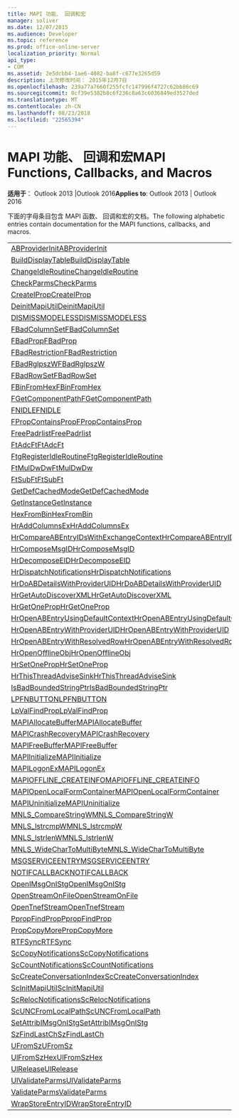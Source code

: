 ```yaml
---
title: MAPI 功能、 回调和宏
manager: soliver
ms.date: 12/07/2015
ms.audience: Developer
ms.topic: reference
ms.prod: office-online-server
localization_priority: Normal
api_type:
- COM
ms.assetid: 2e5dcbb4-1ae6-4082-ba8f-c677e3265d59
description: 上次修改时间： 2015年12月7日
ms.openlocfilehash: 239a77a7660f255fcfc147996f4727c62bb86c69
ms.sourcegitcommit: 0cf39e5382b8c6f236c8a63c6036849ed3527ded
ms.translationtype: MT
ms.contentlocale: zh-CN
ms.lasthandoff: 08/23/2018
ms.locfileid: "22565394"
---
```

# <a name="mapi-functions-callbacks-and-macros"></a><span data-ttu-id="b34c7-103">MAPI 功能、 回调和宏</span><span class="sxs-lookup"><span data-stu-id="b34c7-103">MAPI Functions, Callbacks, and Macros</span></span>

 
  
<span data-ttu-id="b34c7-104">**适用于**： Outlook 2013 |Outlook 2016</span><span class="sxs-lookup"><span data-stu-id="b34c7-104">**Applies to**: Outlook 2013 | Outlook 2016</span></span> 
  
<span data-ttu-id="b34c7-105">下面的字母条目包含 MAPI 函数、 回调和宏的文档。</span><span class="sxs-lookup"><span data-stu-id="b34c7-105">The following alphabetic entries contain documentation for the MAPI functions, callbacks, and macros.</span></span> 
  
|||
|:-----|:-----|
|[<span data-ttu-id="b34c7-106">ABProviderInit</span><span class="sxs-lookup"><span data-stu-id="b34c7-106">ABProviderInit</span></span>](abproviderinit.md) <br/> |[<span data-ttu-id="b34c7-107">ACCELERATEABSDI</span><span class="sxs-lookup"><span data-stu-id="b34c7-107">ACCELERATEABSDI</span></span>](accelerateabsdi.md) <br/> |
|[<span data-ttu-id="b34c7-108">BuildDisplayTable</span><span class="sxs-lookup"><span data-stu-id="b34c7-108">BuildDisplayTable</span></span>](builddisplaytable.md) <br/> |[<span data-ttu-id="b34c7-109">CALLERRELEASE</span><span class="sxs-lookup"><span data-stu-id="b34c7-109">CALLERRELEASE</span></span>](callerrelease.md) <br/> |
|[<span data-ttu-id="b34c7-110">ChangeIdleRoutine</span><span class="sxs-lookup"><span data-stu-id="b34c7-110">ChangeIdleRoutine</span></span>](changeidleroutine.md) <br/> |[<span data-ttu-id="b34c7-111">CheckParameters</span><span class="sxs-lookup"><span data-stu-id="b34c7-111">CheckParameters</span></span>](checkparms.md) <br/> |
|[<span data-ttu-id="b34c7-112">CheckParms</span><span class="sxs-lookup"><span data-stu-id="b34c7-112">CheckParms</span></span>](checkparms.md) <br/> |[<span data-ttu-id="b34c7-113">CloseIMsgSession</span><span class="sxs-lookup"><span data-stu-id="b34c7-113">CloseIMsgSession</span></span>](closeimsgsession.md) <br/> |
|[<span data-ttu-id="b34c7-114">CreateIProp</span><span class="sxs-lookup"><span data-stu-id="b34c7-114">CreateIProp</span></span>](createiprop.md) <br/> |[<span data-ttu-id="b34c7-115">CreateTable</span><span class="sxs-lookup"><span data-stu-id="b34c7-115">CreateTable</span></span>](createtable.md) <br/> |
|[<span data-ttu-id="b34c7-116">DeinitMapiUtil</span><span class="sxs-lookup"><span data-stu-id="b34c7-116">DeinitMapiUtil</span></span>](deinitmapiutil.md) <br/> |[<span data-ttu-id="b34c7-117">DeregisterIdleRoutine</span><span class="sxs-lookup"><span data-stu-id="b34c7-117">DeregisterIdleRoutine</span></span>](deregisteridleroutine.md) <br/> |
|[<span data-ttu-id="b34c7-118">DISMISSMODELESS</span><span class="sxs-lookup"><span data-stu-id="b34c7-118">DISMISSMODELESS</span></span>](dismissmodeless.md) <br/> |[<span data-ttu-id="b34c7-119">EnableIdleRoutine</span><span class="sxs-lookup"><span data-stu-id="b34c7-119">EnableIdleRoutine</span></span>](enableidleroutine.md) <br/> |
|[<span data-ttu-id="b34c7-120">FBadColumnSet</span><span class="sxs-lookup"><span data-stu-id="b34c7-120">FBadColumnSet</span></span>](fbadcolumnset.md) <br/> |[<span data-ttu-id="b34c7-121">FBadEntryList</span><span class="sxs-lookup"><span data-stu-id="b34c7-121">FBadEntryList</span></span>](fbadentrylist.md) <br/> |
|[<span data-ttu-id="b34c7-122">FBadProp</span><span class="sxs-lookup"><span data-stu-id="b34c7-122">FBadProp</span></span>](fbadprop.md) <br/> |[<span data-ttu-id="b34c7-123">FBadPropTag</span><span class="sxs-lookup"><span data-stu-id="b34c7-123">FBadPropTag</span></span>](fbadproptag.md) <br/> |
|[<span data-ttu-id="b34c7-124">FBadRestriction</span><span class="sxs-lookup"><span data-stu-id="b34c7-124">FBadRestriction</span></span>](fbadrestriction.md) <br/> |[<span data-ttu-id="b34c7-125">FBadRglpNameID</span><span class="sxs-lookup"><span data-stu-id="b34c7-125">FBadRglpNameID</span></span>](fbadrglpnameid.md) <br/> |
|[<span data-ttu-id="b34c7-126">FBadRglpszW</span><span class="sxs-lookup"><span data-stu-id="b34c7-126">FBadRglpszW</span></span>](fbadrglpszw.md) <br/> |[<span data-ttu-id="b34c7-127">FBadRow</span><span class="sxs-lookup"><span data-stu-id="b34c7-127">FBadRow</span></span>](fbadrow.md) <br/> |
|[<span data-ttu-id="b34c7-128">FBadRowSet</span><span class="sxs-lookup"><span data-stu-id="b34c7-128">FBadRowSet</span></span>](fbadrowset.md) <br/> |[<span data-ttu-id="b34c7-129">FBadSortOrderSet</span><span class="sxs-lookup"><span data-stu-id="b34c7-129">FBadSortOrderSet</span></span>](fbadsortorderset.md) <br/> |
|[<span data-ttu-id="b34c7-130">FBinFromHex</span><span class="sxs-lookup"><span data-stu-id="b34c7-130">FBinFromHex</span></span>](fbinfromhex.md) <br/> |[<span data-ttu-id="b34c7-131">FEqualNames</span><span class="sxs-lookup"><span data-stu-id="b34c7-131">FEqualNames</span></span>](fequalnames.md) <br/> |
|[<span data-ttu-id="b34c7-132">FGetComponentPath</span><span class="sxs-lookup"><span data-stu-id="b34c7-132">FGetComponentPath</span></span>](fgetcomponentpath.md) <br/> |[<span data-ttu-id="b34c7-133">FixMAPI</span><span class="sxs-lookup"><span data-stu-id="b34c7-133">FixMAPI</span></span>](fixmapi.md) <br/> |
|[<span data-ttu-id="b34c7-134">FNIDLE</span><span class="sxs-lookup"><span data-stu-id="b34c7-134">FNIDLE</span></span>](fnidle.md) <br/> |[<span data-ttu-id="b34c7-135">FPropCompareProp</span><span class="sxs-lookup"><span data-stu-id="b34c7-135">FPropCompareProp</span></span>](fpropcompareprop.md) <br/> |
|[<span data-ttu-id="b34c7-136">FPropContainsProp</span><span class="sxs-lookup"><span data-stu-id="b34c7-136">FPropContainsProp</span></span>](fpropcontainsprop.md) <br/> |[<span data-ttu-id="b34c7-137">FPropExists</span><span class="sxs-lookup"><span data-stu-id="b34c7-137">FPropExists</span></span>](fpropexists.md) <br/> |
|[<span data-ttu-id="b34c7-138">FreePadrlist</span><span class="sxs-lookup"><span data-stu-id="b34c7-138">FreePadrlist</span></span>](freepadrlist.md) <br/> |[<span data-ttu-id="b34c7-139">FreeProws</span><span class="sxs-lookup"><span data-stu-id="b34c7-139">FreeProws</span></span>](freeprows.md) <br/> |
|[<span data-ttu-id="b34c7-140">FtAdcFt</span><span class="sxs-lookup"><span data-stu-id="b34c7-140">FtAdcFt</span></span>](ftadcft.md) <br/> |[<span data-ttu-id="b34c7-141">FtAddFt</span><span class="sxs-lookup"><span data-stu-id="b34c7-141">FtAddFt</span></span>](ftaddft.md) <br/> |
|[<span data-ttu-id="b34c7-142">FtgRegisterIdleRoutine</span><span class="sxs-lookup"><span data-stu-id="b34c7-142">FtgRegisterIdleRoutine</span></span>](ftgregisteridleroutine.md) <br/> |[<span data-ttu-id="b34c7-143">FtMulDw</span><span class="sxs-lookup"><span data-stu-id="b34c7-143">FtMulDw</span></span>](ftmuldw.md) <br/> |
|[<span data-ttu-id="b34c7-144">FtMulDwDw</span><span class="sxs-lookup"><span data-stu-id="b34c7-144">FtMulDwDw</span></span>](ftmuldwdw.md) <br/> |[<span data-ttu-id="b34c7-145">FtNegFt</span><span class="sxs-lookup"><span data-stu-id="b34c7-145">FtNegFt</span></span>](ftnegft.md) <br/> |
|[<span data-ttu-id="b34c7-146">FtSubFt</span><span class="sxs-lookup"><span data-stu-id="b34c7-146">FtSubFt</span></span>](ftsubft.md) <br/> |[<span data-ttu-id="b34c7-147">GetAttribIMsgOnIStg</span><span class="sxs-lookup"><span data-stu-id="b34c7-147">GetAttribIMsgOnIStg</span></span>](getattribimsgonistg.md) <br/> |
|[<span data-ttu-id="b34c7-148">GetDefCachedMode</span><span class="sxs-lookup"><span data-stu-id="b34c7-148">GetDefCachedMode</span></span>](getdefcachedmode.md) <br/> |[<span data-ttu-id="b34c7-149">GetDefCachedModeDownloadPubFoldFavs</span><span class="sxs-lookup"><span data-stu-id="b34c7-149">GetDefCachedModeDownloadPubFoldFavs</span></span>](getdefcachedmodedownloadpubfoldfavs.md) <br/> |
|[<span data-ttu-id="b34c7-150">GetInstance</span><span class="sxs-lookup"><span data-stu-id="b34c7-150">GetInstance</span></span>](getinstance.md) <br/> |[<span data-ttu-id="b34c7-151">GetTnefStreamCodepage</span><span class="sxs-lookup"><span data-stu-id="b34c7-151">GetTnefStreamCodepage</span></span>](gettnefstreamcodepage.md) <br/> |
|[<span data-ttu-id="b34c7-152">HexFromBin</span><span class="sxs-lookup"><span data-stu-id="b34c7-152">HexFromBin</span></span>](hexfrombin.md) <br/> |[<span data-ttu-id="b34c7-153">HrAddColumns</span><span class="sxs-lookup"><span data-stu-id="b34c7-153">HrAddColumns</span></span>](hraddcolumns.md) <br/> |
|[<span data-ttu-id="b34c7-154">HrAddColumnsEx</span><span class="sxs-lookup"><span data-stu-id="b34c7-154">HrAddColumnsEx</span></span>](hraddcolumnsex.md) <br/> |[<span data-ttu-id="b34c7-155">HrAllocAdviseSink</span><span class="sxs-lookup"><span data-stu-id="b34c7-155">HrAllocAdviseSink</span></span>](hrallocadvisesink.md) <br/> |
|[<span data-ttu-id="b34c7-156">HrCompareABEntryIDsWithExchangeContext</span><span class="sxs-lookup"><span data-stu-id="b34c7-156">HrCompareABEntryIDsWithExchangeContext</span></span>](hrcompareabentryidswithexchangecontext.md) <br/> |[<span data-ttu-id="b34c7-157">HrComposeEID</span><span class="sxs-lookup"><span data-stu-id="b34c7-157">HrComposeEID</span></span>](hrcomposeeid.md) <br/> |
|[<span data-ttu-id="b34c7-158">HrComposeMsgID</span><span class="sxs-lookup"><span data-stu-id="b34c7-158">HrComposeMsgID</span></span>](hrcomposemsgid.md) <br/> |[<span data-ttu-id="b34c7-159">HrCreateOfflineObj</span><span class="sxs-lookup"><span data-stu-id="b34c7-159">HrCreateOfflineObj</span></span>](hrcreateofflineobj.md) <br/> |
|[<span data-ttu-id="b34c7-160">HrDecomposeEID</span><span class="sxs-lookup"><span data-stu-id="b34c7-160">HrDecomposeEID</span></span>](hrdecomposeeid.md) <br/> |[<span data-ttu-id="b34c7-161">HrDecomposeMsgID</span><span class="sxs-lookup"><span data-stu-id="b34c7-161">HrDecomposeMsgID</span></span>](hrdecomposemsgid.md) <br/> |
|[<span data-ttu-id="b34c7-162">HrDispatchNotifications</span><span class="sxs-lookup"><span data-stu-id="b34c7-162">HrDispatchNotifications</span></span>](hrdispatchnotifications.md) <br/> |[<span data-ttu-id="b34c7-163">HrDoABDetailsWithExchangeContext</span><span class="sxs-lookup"><span data-stu-id="b34c7-163">HrDoABDetailsWithExchangeContext</span></span>](hrdoabdetailswithexchangecontext.md) <br/> |
|[<span data-ttu-id="b34c7-164">HrDoABDetailsWithProviderUID</span><span class="sxs-lookup"><span data-stu-id="b34c7-164">HrDoABDetailsWithProviderUID</span></span>](hrdoabdetailswithprovideruid.md) <br/> |[<span data-ttu-id="b34c7-165">HrEntryIDFromSz</span><span class="sxs-lookup"><span data-stu-id="b34c7-165">HrEntryIDFromSz</span></span>](hrentryidfromsz.md) <br/> |
|[<span data-ttu-id="b34c7-166">HrGetAutoDiscoverXML</span><span class="sxs-lookup"><span data-stu-id="b34c7-166">HrGetAutoDiscoverXML</span></span>](hrgetautodiscoverxml.md) <br/> |[<span data-ttu-id="b34c7-167">HrGetGALFromEmsmdbUID</span><span class="sxs-lookup"><span data-stu-id="b34c7-167">HrGetGALFromEmsmdbUID</span></span>](hrgetgalfromemsmdbuid.md) <br/> |
|[<span data-ttu-id="b34c7-168">HrGetOneProp</span><span class="sxs-lookup"><span data-stu-id="b34c7-168">HrGetOneProp</span></span>](hrgetoneprop.md) <br/> |[<span data-ttu-id="b34c7-169">HrIStorageFromStream</span><span class="sxs-lookup"><span data-stu-id="b34c7-169">HrIStorageFromStream</span></span>](hristoragefromstream.md) <br/> |
|[<span data-ttu-id="b34c7-170">HrOpenABEntryUsingDefaultContext</span><span class="sxs-lookup"><span data-stu-id="b34c7-170">HrOpenABEntryUsingDefaultContext</span></span>](hropenabentryusingdefaultcontext.md) <br/> |[<span data-ttu-id="b34c7-171">HrOpenABEntryWithExchangeContext</span><span class="sxs-lookup"><span data-stu-id="b34c7-171">HrOpenABEntryWithExchangeContext</span></span>](hropenabentrywithexchangecontext.md) <br/> |
|[<span data-ttu-id="b34c7-172">HrOpenABEntryWithProviderUID</span><span class="sxs-lookup"><span data-stu-id="b34c7-172">HrOpenABEntryWithProviderUID</span></span>](hropenabentrywithprovideruid.md) <br/> |[<span data-ttu-id="b34c7-173">HrOpenABEntryWithProviderUIDSupport</span><span class="sxs-lookup"><span data-stu-id="b34c7-173">HrOpenABEntryWithProviderUIDSupport</span></span>](hropenabentrywithprovideruidsupport.md) <br/> |
|[<span data-ttu-id="b34c7-174">HrOpenABEntryWithResolvedRow</span><span class="sxs-lookup"><span data-stu-id="b34c7-174">HrOpenABEntryWithResolvedRow</span></span>](hropenabentrywithresolvedrow.md) <br/> |[<span data-ttu-id="b34c7-175">HrOpenABEntryWithSupport</span><span class="sxs-lookup"><span data-stu-id="b34c7-175">HrOpenABEntryWithSupport</span></span>](hropenabentrywithsupport.md) <br/> |
|[<span data-ttu-id="b34c7-176">HrOpenOfflineObj</span><span class="sxs-lookup"><span data-stu-id="b34c7-176">HrOpenOfflineObj</span></span>](hropenofflineobj.md) <br/> |[<span data-ttu-id="b34c7-177">HrQueryAllRows</span><span class="sxs-lookup"><span data-stu-id="b34c7-177">HrQueryAllRows</span></span>](hrqueryallrows.md) <br/> |
|[<span data-ttu-id="b34c7-178">HrSetOneProp</span><span class="sxs-lookup"><span data-stu-id="b34c7-178">HrSetOneProp</span></span>](hrsetoneprop.md) <br/> |[<span data-ttu-id="b34c7-179">HrSzFromEntryID</span><span class="sxs-lookup"><span data-stu-id="b34c7-179">HrSzFromEntryID</span></span>](hrszfromentryid.md) <br/> |
|[<span data-ttu-id="b34c7-180">HrThisThreadAdviseSink</span><span class="sxs-lookup"><span data-stu-id="b34c7-180">HrThisThreadAdviseSink</span></span>](hrthisthreadadvisesink.md) <br/> |[<span data-ttu-id="b34c7-181">HrValidateIPMSubtree</span><span class="sxs-lookup"><span data-stu-id="b34c7-181">HrValidateIPMSubtree</span></span>](hrvalidateipmsubtree.md) <br/> |
|[<span data-ttu-id="b34c7-182">IsBadBoundedStringPtr</span><span class="sxs-lookup"><span data-stu-id="b34c7-182">IsBadBoundedStringPtr</span></span>](isbadboundedstringptr.md) <br/> |[<span data-ttu-id="b34c7-183">LAUNCHWIZARDENTRY</span><span class="sxs-lookup"><span data-stu-id="b34c7-183">LAUNCHWIZARDENTRY</span></span>](launchwizardentry.md) <br/> |
|[<span data-ttu-id="b34c7-184">LPFNBUTTON</span><span class="sxs-lookup"><span data-stu-id="b34c7-184">LPFNBUTTON</span></span>](lpfnbutton.md) <br/> |[<span data-ttu-id="b34c7-185">LPropCompareProp</span><span class="sxs-lookup"><span data-stu-id="b34c7-185">LPropCompareProp</span></span>](lpropcompareprop.md) <br/> |
|[<span data-ttu-id="b34c7-186">LpValFindProp</span><span class="sxs-lookup"><span data-stu-id="b34c7-186">LpValFindProp</span></span>](lpvalfindprop.md) <br/> |[<span data-ttu-id="b34c7-187">MAPIAdminProfiles</span><span class="sxs-lookup"><span data-stu-id="b34c7-187">MAPIAdminProfiles</span></span>](mapiadminprofiles.md) <br/> |
|[<span data-ttu-id="b34c7-188">MAPIAllocateBuffer</span><span class="sxs-lookup"><span data-stu-id="b34c7-188">MAPIAllocateBuffer</span></span>](mapiallocatebuffer.md) <br/> |[<span data-ttu-id="b34c7-189">MAPIAllocateMore</span><span class="sxs-lookup"><span data-stu-id="b34c7-189">MAPIAllocateMore</span></span>](mapiallocatemore.md) <br/> |
|[<span data-ttu-id="b34c7-190">MAPICrashRecovery</span><span class="sxs-lookup"><span data-stu-id="b34c7-190">MAPICrashRecovery</span></span>](mapicrashrecovery.md) <br/> |[<span data-ttu-id="b34c7-191">MAPIDeInitIdle</span><span class="sxs-lookup"><span data-stu-id="b34c7-191">MAPIDeInitIdle</span></span>](mapideinitidle.md) <br/> |
|[<span data-ttu-id="b34c7-192">MAPIFreeBuffer</span><span class="sxs-lookup"><span data-stu-id="b34c7-192">MAPIFreeBuffer</span></span>](mapifreebuffer.md) <br/> |[<span data-ttu-id="b34c7-193">MAPIGetDefaultMalloc</span><span class="sxs-lookup"><span data-stu-id="b34c7-193">MAPIGetDefaultMalloc</span></span>](mapigetdefaultmalloc.md) <br/> |
|[<span data-ttu-id="b34c7-194">MAPIInitialize</span><span class="sxs-lookup"><span data-stu-id="b34c7-194">MAPIInitialize</span></span>](mapiinitialize.md) <br/> |[<span data-ttu-id="b34c7-195">MAPIInitIdle</span><span class="sxs-lookup"><span data-stu-id="b34c7-195">MAPIInitIdle</span></span>](mapiinitidle.md) <br/> |
|[<span data-ttu-id="b34c7-196">MAPILogonEx</span><span class="sxs-lookup"><span data-stu-id="b34c7-196">MAPILogonEx</span></span>](mapilogonex.md) <br/> |[<span data-ttu-id="b34c7-197">MAPIOFFLINE_AGGREGATEINFO</span><span class="sxs-lookup"><span data-stu-id="b34c7-197">MAPIOFFLINE_AGGREGATEINFO</span></span>](mapioffline_aggregateinfo.md) <br/> |
|[<span data-ttu-id="b34c7-198">MAPIOFFLINE_CREATEINFO</span><span class="sxs-lookup"><span data-stu-id="b34c7-198">MAPIOFFLINE_CREATEINFO</span></span>](mapioffline_createinfo.md) <br/> |[<span data-ttu-id="b34c7-199">MAPIOpenFormMgr</span><span class="sxs-lookup"><span data-stu-id="b34c7-199">MAPIOpenFormMgr</span></span>](mapiopenformmgr.md) <br/> |
|[<span data-ttu-id="b34c7-200">MAPIOpenLocalFormContainer</span><span class="sxs-lookup"><span data-stu-id="b34c7-200">MAPIOpenLocalFormContainer</span></span>](mapiopenlocalformcontainer.md) <br/> |[<span data-ttu-id="b34c7-201">MAPIReallocateBuffer</span><span class="sxs-lookup"><span data-stu-id="b34c7-201">MAPIReallocateBuffer</span></span>](mapireallocatebuffer.md) <br/> |
|[<span data-ttu-id="b34c7-202">MAPIUninitialize</span><span class="sxs-lookup"><span data-stu-id="b34c7-202">MAPIUninitialize</span></span>](mapiuninitialize.md) <br/> |[<span data-ttu-id="b34c7-203">MapStorageSCode</span><span class="sxs-lookup"><span data-stu-id="b34c7-203">MapStorageSCode</span></span>](mapstoragescode.md) <br/> |
|[<span data-ttu-id="b34c7-204">MNLS_CompareStringW</span><span class="sxs-lookup"><span data-stu-id="b34c7-204">MNLS_CompareStringW</span></span>](mnls_comparestringw.md) <br/> |[<span data-ttu-id="b34c7-205">MNLS_IsBadStringPtrW</span><span class="sxs-lookup"><span data-stu-id="b34c7-205">MNLS_IsBadStringPtrW</span></span>](mnls_isbadstringptrw.md) <br/> |
|[<span data-ttu-id="b34c7-206">MNLS_lstrcmpW</span><span class="sxs-lookup"><span data-stu-id="b34c7-206">MNLS_lstrcmpW</span></span>](mnls_lstrcmpw.md) <br/> |[<span data-ttu-id="b34c7-207">MNLS_lstrcpyW</span><span class="sxs-lookup"><span data-stu-id="b34c7-207">MNLS_lstrcpyW</span></span>](mnls_lstrcpyw.md) <br/> |
|[<span data-ttu-id="b34c7-208">MNLS_lstrlenW</span><span class="sxs-lookup"><span data-stu-id="b34c7-208">MNLS_lstrlenW</span></span>](mnls_lstrlenw.md) <br/> |[<span data-ttu-id="b34c7-209">MNLS_MultiByteToWideChar</span><span class="sxs-lookup"><span data-stu-id="b34c7-209">MNLS_MultiByteToWideChar</span></span>](mnls_multibytetowidechar.md) <br/> |
|[<span data-ttu-id="b34c7-210">MNLS_WideCharToMultiByte</span><span class="sxs-lookup"><span data-stu-id="b34c7-210">MNLS_WideCharToMultiByte</span></span>](mnls_widechartomultibyte.md) <br/> |[<span data-ttu-id="b34c7-211">MSGCALLRELEASE</span><span class="sxs-lookup"><span data-stu-id="b34c7-211">MSGCALLRELEASE</span></span>](msgcallrelease.md) <br/> |
|[<span data-ttu-id="b34c7-212">MSGSERVICEENTRY</span><span class="sxs-lookup"><span data-stu-id="b34c7-212">MSGSERVICEENTRY</span></span>](msgserviceentry.md) <br/> |[<span data-ttu-id="b34c7-213">MSProviderInit</span><span class="sxs-lookup"><span data-stu-id="b34c7-213">MSProviderInit</span></span>](msproviderinit.md) <br/> |
|[<span data-ttu-id="b34c7-214">NOTIFCALLBACK</span><span class="sxs-lookup"><span data-stu-id="b34c7-214">NOTIFCALLBACK</span></span>](notifcallback.md) <br/> |[<span data-ttu-id="b34c7-215">NSTServiceEntry</span><span class="sxs-lookup"><span data-stu-id="b34c7-215">NSTServiceEntry</span></span>](nstserviceentry.md) <br/> |
|[<span data-ttu-id="b34c7-216">OpenIMsgOnIStg</span><span class="sxs-lookup"><span data-stu-id="b34c7-216">OpenIMsgOnIStg</span></span>](openimsgonistg.md) <br/> |[<span data-ttu-id="b34c7-217">OpenIMsgSession</span><span class="sxs-lookup"><span data-stu-id="b34c7-217">OpenIMsgSession</span></span>](openimsgsession.md) <br/> |
|[<span data-ttu-id="b34c7-218">OpenStreamOnFile</span><span class="sxs-lookup"><span data-stu-id="b34c7-218">OpenStreamOnFile</span></span>](openstreamonfile.md) <br/> |[<span data-ttu-id="b34c7-219">OpenStreamOnFileW</span><span class="sxs-lookup"><span data-stu-id="b34c7-219">OpenStreamOnFileW</span></span>](openstreamonfilew.md) <br/> |
|[<span data-ttu-id="b34c7-220">OpenTnefStream</span><span class="sxs-lookup"><span data-stu-id="b34c7-220">OpenTnefStream</span></span>](opentnefstream.md) <br/> |[<span data-ttu-id="b34c7-221">OpenTnefStreamEx</span><span class="sxs-lookup"><span data-stu-id="b34c7-221">OpenTnefStreamEx</span></span>](opentnefstreamex.md) <br/> |
|[<span data-ttu-id="b34c7-222">PpropFindProp</span><span class="sxs-lookup"><span data-stu-id="b34c7-222">PpropFindProp</span></span>](ppropfindprop.md) <br/> |[<span data-ttu-id="b34c7-223">PreprocessMessage</span><span class="sxs-lookup"><span data-stu-id="b34c7-223">PreprocessMessage</span></span>](preprocessmessage.md) <br/> |
|[<span data-ttu-id="b34c7-224">PropCopyMore</span><span class="sxs-lookup"><span data-stu-id="b34c7-224">PropCopyMore</span></span>](propcopymore.md) <br/> |[<span data-ttu-id="b34c7-225">RemovePreprocessInfo</span><span class="sxs-lookup"><span data-stu-id="b34c7-225">RemovePreprocessInfo</span></span>](removepreprocessinfo.md) <br/> |
|[<span data-ttu-id="b34c7-226">RTFSync</span><span class="sxs-lookup"><span data-stu-id="b34c7-226">RTFSync</span></span>](rtfsync.md) <br/> |[<span data-ttu-id="b34c7-227">ScBinFromHexBounded</span><span class="sxs-lookup"><span data-stu-id="b34c7-227">ScBinFromHexBounded</span></span>](scbinfromhexbounded.md) <br/> |
|[<span data-ttu-id="b34c7-228">ScCopyNotifications</span><span class="sxs-lookup"><span data-stu-id="b34c7-228">ScCopyNotifications</span></span>](sccopynotifications.md) <br/> |[<span data-ttu-id="b34c7-229">ScCopyProps</span><span class="sxs-lookup"><span data-stu-id="b34c7-229">ScCopyProps</span></span>](sccopyprops.md) <br/> |
|[<span data-ttu-id="b34c7-230">ScCountNotifications</span><span class="sxs-lookup"><span data-stu-id="b34c7-230">ScCountNotifications</span></span>](sccountnotifications.md) <br/> |[<span data-ttu-id="b34c7-231">ScCountProps</span><span class="sxs-lookup"><span data-stu-id="b34c7-231">ScCountProps</span></span>](sccountprops.md) <br/> |
|[<span data-ttu-id="b34c7-232">ScCreateConversationIndex</span><span class="sxs-lookup"><span data-stu-id="b34c7-232">ScCreateConversationIndex</span></span>](sccreateconversationindex.md) <br/> |[<span data-ttu-id="b34c7-233">ScDupPropset</span><span class="sxs-lookup"><span data-stu-id="b34c7-233">ScDupPropset</span></span>](scduppropset.md) <br/> |
|[<span data-ttu-id="b34c7-234">ScInitMapiUtil</span><span class="sxs-lookup"><span data-stu-id="b34c7-234">ScInitMapiUtil</span></span>](scinitmapiutil.md) <br/> |[<span data-ttu-id="b34c7-235">ScLocalPathFromUNC</span><span class="sxs-lookup"><span data-stu-id="b34c7-235">ScLocalPathFromUNC</span></span>](sclocalpathfromunc.md) <br/> |
|[<span data-ttu-id="b34c7-236">ScRelocNotifications</span><span class="sxs-lookup"><span data-stu-id="b34c7-236">ScRelocNotifications</span></span>](screlocnotifications.md) <br/> |[<span data-ttu-id="b34c7-237">ScRelocProps</span><span class="sxs-lookup"><span data-stu-id="b34c7-237">ScRelocProps</span></span>](screlocprops.md) <br/> |
|[<span data-ttu-id="b34c7-238">ScUNCFromLocalPath</span><span class="sxs-lookup"><span data-stu-id="b34c7-238">ScUNCFromLocalPath</span></span>](scuncfromlocalpath.md) <br/> |[<span data-ttu-id="b34c7-239">SERVICEWIZARDDLGPROC</span><span class="sxs-lookup"><span data-stu-id="b34c7-239">SERVICEWIZARDDLGPROC</span></span>](servicewizarddlgproc.md) <br/> |
|[<span data-ttu-id="b34c7-240">SetAttribIMsgOnIStg</span><span class="sxs-lookup"><span data-stu-id="b34c7-240">SetAttribIMsgOnIStg</span></span>](setattribimsgonistg.md) <br/> |[<span data-ttu-id="b34c7-241">SzFindCh</span><span class="sxs-lookup"><span data-stu-id="b34c7-241">SzFindCh</span></span>](szfindch.md) <br/> |
|[<span data-ttu-id="b34c7-242">SzFindLastCh</span><span class="sxs-lookup"><span data-stu-id="b34c7-242">SzFindLastCh</span></span>](szfindlastch.md) <br/> |[<span data-ttu-id="b34c7-243">SzFindSz</span><span class="sxs-lookup"><span data-stu-id="b34c7-243">SzFindSz</span></span>](szfindsz.md) <br/> |
|[<span data-ttu-id="b34c7-244">UFromSz</span><span class="sxs-lookup"><span data-stu-id="b34c7-244">UFromSz</span></span>](ufromsz.md) <br/> |[<span data-ttu-id="b34c7-245">UlAddRef</span><span class="sxs-lookup"><span data-stu-id="b34c7-245">UlAddRef</span></span>](uladdref.md) <br/> |
|[<span data-ttu-id="b34c7-246">UlFromSzHex</span><span class="sxs-lookup"><span data-stu-id="b34c7-246">UlFromSzHex</span></span>](ulfromszhex.md) <br/> |[<span data-ttu-id="b34c7-247">UlPropSize</span><span class="sxs-lookup"><span data-stu-id="b34c7-247">UlPropSize</span></span>](ulpropsize.md) <br/> |
|[<span data-ttu-id="b34c7-248">UlRelease</span><span class="sxs-lookup"><span data-stu-id="b34c7-248">UlRelease</span></span>](ulrelease.md) <br/> |[<span data-ttu-id="b34c7-249">UlValidateParameters</span><span class="sxs-lookup"><span data-stu-id="b34c7-249">UlValidateParameters</span></span>](ulvalidateparameters.md) <br/> |
|[<span data-ttu-id="b34c7-250">UlValidateParms</span><span class="sxs-lookup"><span data-stu-id="b34c7-250">UlValidateParms</span></span>](ulvalidateparms.md) <br/> |[<span data-ttu-id="b34c7-251">ValidateParameters</span><span class="sxs-lookup"><span data-stu-id="b34c7-251">ValidateParameters</span></span>](validateparameters.md) <br/> |
|[<span data-ttu-id="b34c7-252">ValidateParms</span><span class="sxs-lookup"><span data-stu-id="b34c7-252">ValidateParms</span></span>](validateparms.md) <br/> |[<span data-ttu-id="b34c7-253">WIZARDENTRY</span><span class="sxs-lookup"><span data-stu-id="b34c7-253">WIZARDENTRY</span></span>](wizardentry.md) <br/> |
|[<span data-ttu-id="b34c7-254">WrapStoreEntryID</span><span class="sxs-lookup"><span data-stu-id="b34c7-254">WrapStoreEntryID</span></span>](wrapstoreentryid.md) <br/> |[<span data-ttu-id="b34c7-255">XPProviderInit</span><span class="sxs-lookup"><span data-stu-id="b34c7-255">XPProviderInit</span></span>](xpproviderinit.md) <br/> |
   

